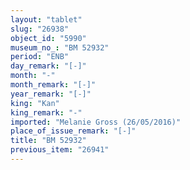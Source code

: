 ```yaml
---
layout: "tablet"
slug: "26938"
object_id: "5990"
museum_no_: "BM 52932"
period: "ENB"
day_remark: "[-]"
month: "-"
month_remark: "[-]"
year_remark: "[-]"
king: "Kan"
king_remark: "-"
imported: "Melanie Gross (26/05/2016)"
place_of_issue_remark: "[-]"
title: "BM 52932"
previous_item: "26941"
---
```

